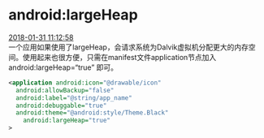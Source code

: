 # android:largeHeap
[2018-01-31 11:12:58](#data.create_time)<br>
一个应用如果使用了largeHeap，会请求系统为Dalvik虚拟机分配更大的内存空间。使用起来也很方便，只需在manifest文件application节点加入android:largeHeap=“true” 即可。<br>
```xml
<application android:icon="@drawable/icon"
  android:allowBackup="false"
  android:label="@string/app_name"
  android:debuggable="true"
  android:theme="@android:style/Theme.Black"
    android:largeHeap="true"
>
```
